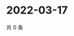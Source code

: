 # 2022-03-17

共 0 条

<!-- BEGIN WEIBO -->
<!-- 最后更新时间 Thu Mar 17 2022 12:01:59 GMT+0800 (China Standard Time) -->

<!-- END WEIBO -->

